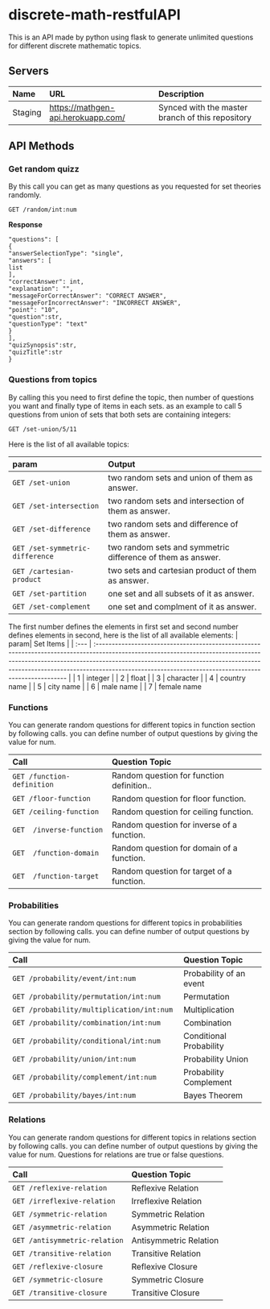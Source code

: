 # discrete-math-restfulAPI

This is an API made by python using flask to generate unlimited questions for different discrete mathematic topics.

## Servers

| Name            | URL                 | Description                                                                                                   |
| :-------------- | :------------------ | :------------------------------------------------------------------------------------------------------------ |
| Staging     | https://mathgen-api.herokuapp.com/ | Synced with the master branch of this repository                |

## API Methods

### Get random quizz
By this call you can get as many questions as you requested for set theories randomly.

```HTTP
GET /random/int:num
```

**Response**

```{
"questions": [
{
"answerSelectionType": "single",
"answers": [
list
],
"correctAnswer": int,
"explanation": "",
"messageForCorrectAnswer": "CORRECT ANSWER",
"messageForIncorrectAnswer": "INCORRECT ANSWER",
"point": "10",
"question":str,
"questionType": "text"
}
],
"quizSynopsis":str,
"quizTitle":str
}
```

### Questions from topics

By calling this you need to first define the topic, then number of questions you want and finally type of items in each sets.
as an example to call 5 questions from union of sets that both sets are containing integers:

```HTTP
GET /set-union/5/11
```

Here is the list of all available topics:

| param     | Output                                                                                                                                                                                                                                                                                                      |
| :-------- | :--------------------------------------------------------------------------------------------------------------------------------------------------------------------------------------------------------------------------------------------------------------------------------------------------------------- |
| ```GET /set-union```     | two random sets and union of them as answer.                                                                                                                                                                                                                                                             |
| ```GET /set-intersection```  | two random sets and intersection of them as answer.                                                                                                                                                                                                                                                                                     |
| ```GET /set-difference```     | two random sets and difference of them as answer.                                                                                                                                                                                                                                                   |
| ```GET /set-symmetric-difference```      | two random sets and symmetric difference of them as answer.                                                                                                                                                                                                                                                                    |
| ```GET /cartesian-product``` | two sets and cartesian product of them as answer.                                                                                                                                                                                                                                            |
| ```GET /set-partition``` | one set and all subsets of it as answer.                                                                                                                                                                                                                                           |
| ```GET /set-complement```      | one set and complment of it as answer.

The first number defines the elements in first set and second number defines elements in second, here is the list of all available elements:
| param| Set Items                                                                                                                                                                                                                                                                                                      |
| :--- | :--------------------------------------------------------------------------------------------------------------------------------------------------------------------------------------------------------------------------------------------------------------------------------------------------------------- |
| 1    | integer                                                                                                                                                                                                                                                            |
| 2    | float                                                                                                                                                                                                                                                                                     |
| 3    | character                                                                                                                                                                                                                                                  |
| 4    | country name                                                                                                                                                                                                                                                                    |
| 5    | city name                                                                                                                                                                                                                                            |
| 6    | male name                                                                                                                                                                                                                                           |
| 7    | female name


### Functions

You can generate random questions for different topics in function section by following calls. you can define number of output questions by giving the value for num.

| Call| Question Topic                                                                                                                                                                                                                                                                                                     |
| :--- | :--------------------------------------------------------------------------------------------------------------------------------------------------------------------------------------------------------------------------------------------------------------------------------------------------------------- |
| ```GET /function-definition```    | Random question for function definition..                                                                                                                                                                                                         |
|  ```GET /floor-function```    | Random question for floor function.                                                                                                                                                                                                                                                                                     |
|  ```GET /ceiling-function```    | Random question for ceiling function.                                                                                                                                                                                                                                                                                     |
| ```GET  /inverse-function```|Random question for inverse of a function.                                                                                                                                                                                           |
| ```GET  /function-domain```| Random question for domain of a function.                                                                                                                                                                                                                       |
| ```GET  /function-target```| Random question for target of a function.                                                                                                                                                                                                            |



### Probabilities

You can generate random questions for different topics in probabilities section by following calls. you can define number of output questions by giving the value for num.

| Call| Question Topic                                                                                                                                                                                                                                                                                                     |
| :--- | :--------------------------------------------------------------------------------------------------------------------------------------------------------------------------------------------------------------------------------------------------------------------------------------------------------------- |
| ```GET /probability/event/int:num```    | Probability of an event |
|  ```GET /probability/permutation/int:num```    | Permutation  |
| ```GET /probability/multiplication/int:num	```|Multiplication|
| ```GET /probability/combination/int:num	```| Combination|
| ```GET /probability/conditional/int:num```| Conditional Probability |
| ```GET /probability/union/int:num```| Probability Union|
| ```GET /probability/complement/int:num	```| Probability Complement |
| ```GET /probability/bayes/int:num```| Bayes Theorem |



### Relations

You can generate random questions for different topics in relations section by following calls. you can define number of output questions by giving the value for num. Questions for relations are true or false questions.

| Call| Question Topic                                                                                                                                                                                                                                                                                                     |
| :--- | :--------------------------------------------------------------------------------------------------------------------------------------------------------------------------------------------------------------------------------------------------------------------------------------------------------------- |
| ```GET /reflexive-relation```    | Reflexive Relation |
|  ```GET /irreflexive-relation```    | Irreflexive Relation  |
| ```GET /symmetric-relation	```|Symmetric Relation|
| ```GET /asymmetric-relation	```| Asymmetric Relation|
| ```GET /antisymmetric-relation```| Antisymmetric Relation |
| ```GET /transitive-relation```| Transitive Relation|
| ```GET /reflexive-closure	```| Reflexive Closure |
| ```GET /symmetric-closure```| Symmetric Closure |
| ```GET /transitive-closure```| Transitive Closure |
